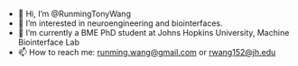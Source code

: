 - 👋 Hi, I’m @RunmingTonyWang
- 👀 I’m interested in neuroengineering and biointerfaces.
- 🌱 I’m currently a BME PhD student at Johns Hopkins University, Machine Biointerface Lab
- 📫 How to reach me: runming.wang@gmail.com or rwang152@jh.edu
